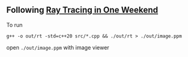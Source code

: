## Following [Ray Tracing in One Weekend](https://raytracing.github.io/books/RayTracingInOneWeekend.html#overview)

To run

```g++ -o out/rt -std=c++20 src/*.cpp && ./out/rt > ./out/image.ppm```

open ```./out/image.ppm``` with image viewer
